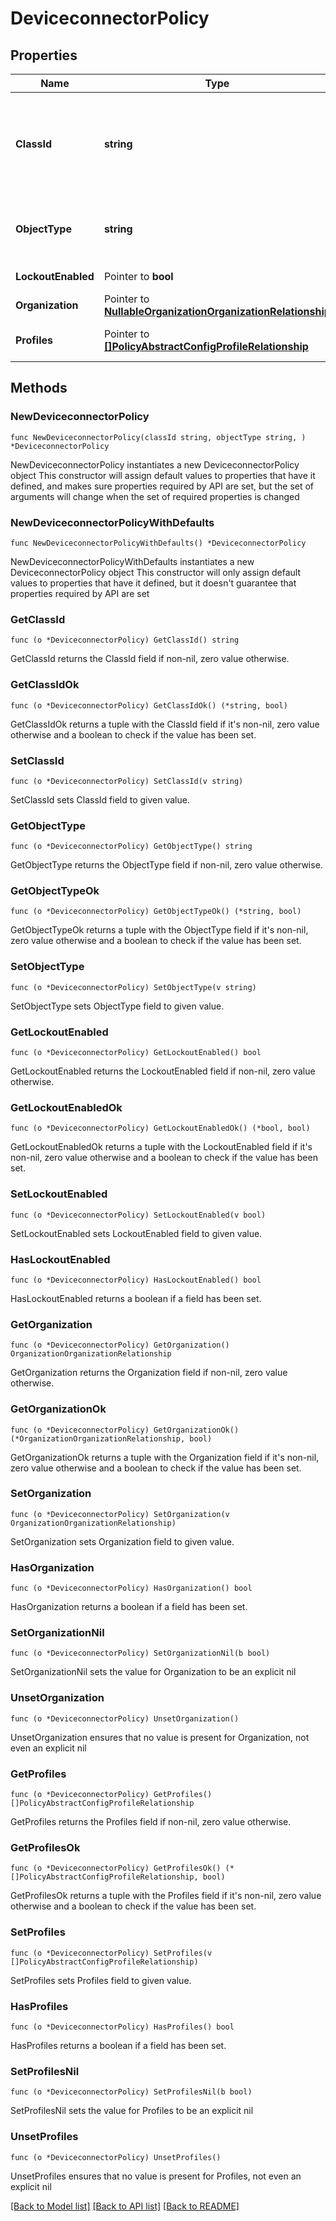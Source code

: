 # DeviceconnectorPolicy

## Properties

Name | Type | Description | Notes
------------ | ------------- | ------------- | -------------
**ClassId** | **string** | The fully-qualified name of the instantiated, concrete type. This property is used as a discriminator to identify the type of the payload when marshaling and unmarshaling data. | [default to "deviceconnector.Policy"]
**ObjectType** | **string** | The fully-qualified name of the instantiated, concrete type. The value should be the same as the &#39;ClassId&#39; property. | [default to "deviceconnector.Policy"]
**LockoutEnabled** | Pointer to **bool** | Enables configuration lockout on the endpoint. | [optional] [default to true]
**Organization** | Pointer to [**NullableOrganizationOrganizationRelationship**](OrganizationOrganizationRelationship.md) |  | [optional] 
**Profiles** | Pointer to [**[]PolicyAbstractConfigProfileRelationship**](PolicyAbstractConfigProfileRelationship.md) | An array of relationships to policyAbstractConfigProfile resources. | [optional] 

## Methods

### NewDeviceconnectorPolicy

`func NewDeviceconnectorPolicy(classId string, objectType string, ) *DeviceconnectorPolicy`

NewDeviceconnectorPolicy instantiates a new DeviceconnectorPolicy object
This constructor will assign default values to properties that have it defined,
and makes sure properties required by API are set, but the set of arguments
will change when the set of required properties is changed

### NewDeviceconnectorPolicyWithDefaults

`func NewDeviceconnectorPolicyWithDefaults() *DeviceconnectorPolicy`

NewDeviceconnectorPolicyWithDefaults instantiates a new DeviceconnectorPolicy object
This constructor will only assign default values to properties that have it defined,
but it doesn't guarantee that properties required by API are set

### GetClassId

`func (o *DeviceconnectorPolicy) GetClassId() string`

GetClassId returns the ClassId field if non-nil, zero value otherwise.

### GetClassIdOk

`func (o *DeviceconnectorPolicy) GetClassIdOk() (*string, bool)`

GetClassIdOk returns a tuple with the ClassId field if it's non-nil, zero value otherwise
and a boolean to check if the value has been set.

### SetClassId

`func (o *DeviceconnectorPolicy) SetClassId(v string)`

SetClassId sets ClassId field to given value.


### GetObjectType

`func (o *DeviceconnectorPolicy) GetObjectType() string`

GetObjectType returns the ObjectType field if non-nil, zero value otherwise.

### GetObjectTypeOk

`func (o *DeviceconnectorPolicy) GetObjectTypeOk() (*string, bool)`

GetObjectTypeOk returns a tuple with the ObjectType field if it's non-nil, zero value otherwise
and a boolean to check if the value has been set.

### SetObjectType

`func (o *DeviceconnectorPolicy) SetObjectType(v string)`

SetObjectType sets ObjectType field to given value.


### GetLockoutEnabled

`func (o *DeviceconnectorPolicy) GetLockoutEnabled() bool`

GetLockoutEnabled returns the LockoutEnabled field if non-nil, zero value otherwise.

### GetLockoutEnabledOk

`func (o *DeviceconnectorPolicy) GetLockoutEnabledOk() (*bool, bool)`

GetLockoutEnabledOk returns a tuple with the LockoutEnabled field if it's non-nil, zero value otherwise
and a boolean to check if the value has been set.

### SetLockoutEnabled

`func (o *DeviceconnectorPolicy) SetLockoutEnabled(v bool)`

SetLockoutEnabled sets LockoutEnabled field to given value.

### HasLockoutEnabled

`func (o *DeviceconnectorPolicy) HasLockoutEnabled() bool`

HasLockoutEnabled returns a boolean if a field has been set.

### GetOrganization

`func (o *DeviceconnectorPolicy) GetOrganization() OrganizationOrganizationRelationship`

GetOrganization returns the Organization field if non-nil, zero value otherwise.

### GetOrganizationOk

`func (o *DeviceconnectorPolicy) GetOrganizationOk() (*OrganizationOrganizationRelationship, bool)`

GetOrganizationOk returns a tuple with the Organization field if it's non-nil, zero value otherwise
and a boolean to check if the value has been set.

### SetOrganization

`func (o *DeviceconnectorPolicy) SetOrganization(v OrganizationOrganizationRelationship)`

SetOrganization sets Organization field to given value.

### HasOrganization

`func (o *DeviceconnectorPolicy) HasOrganization() bool`

HasOrganization returns a boolean if a field has been set.

### SetOrganizationNil

`func (o *DeviceconnectorPolicy) SetOrganizationNil(b bool)`

 SetOrganizationNil sets the value for Organization to be an explicit nil

### UnsetOrganization
`func (o *DeviceconnectorPolicy) UnsetOrganization()`

UnsetOrganization ensures that no value is present for Organization, not even an explicit nil
### GetProfiles

`func (o *DeviceconnectorPolicy) GetProfiles() []PolicyAbstractConfigProfileRelationship`

GetProfiles returns the Profiles field if non-nil, zero value otherwise.

### GetProfilesOk

`func (o *DeviceconnectorPolicy) GetProfilesOk() (*[]PolicyAbstractConfigProfileRelationship, bool)`

GetProfilesOk returns a tuple with the Profiles field if it's non-nil, zero value otherwise
and a boolean to check if the value has been set.

### SetProfiles

`func (o *DeviceconnectorPolicy) SetProfiles(v []PolicyAbstractConfigProfileRelationship)`

SetProfiles sets Profiles field to given value.

### HasProfiles

`func (o *DeviceconnectorPolicy) HasProfiles() bool`

HasProfiles returns a boolean if a field has been set.

### SetProfilesNil

`func (o *DeviceconnectorPolicy) SetProfilesNil(b bool)`

 SetProfilesNil sets the value for Profiles to be an explicit nil

### UnsetProfiles
`func (o *DeviceconnectorPolicy) UnsetProfiles()`

UnsetProfiles ensures that no value is present for Profiles, not even an explicit nil

[[Back to Model list]](../README.md#documentation-for-models) [[Back to API list]](../README.md#documentation-for-api-endpoints) [[Back to README]](../README.md)


